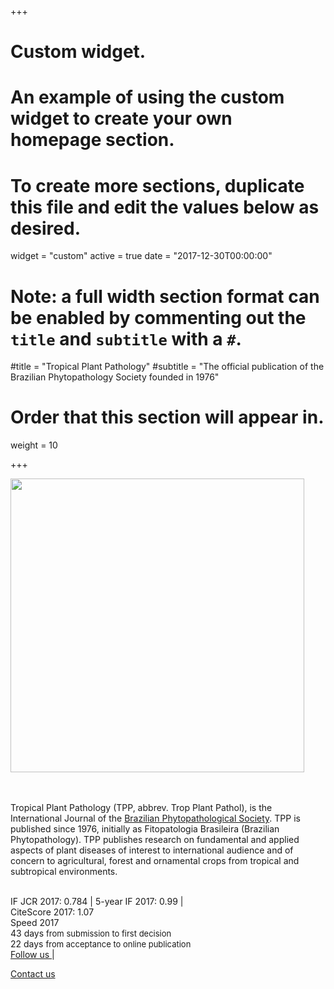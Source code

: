 +++
# Custom widget.
# An example of using the custom widget to create your own homepage section.
# To create more sections, duplicate this file and edit the values below as desired.
widget = "custom"
active = true
date = "2017-12-30T00:00:00"

# Note: a full width section format can be enabled by commenting out the `title` and `subtitle` with a `#`.
#title = "Tropical Plant Pathology"
#subtitle = "The official publication of the Brazilian Phytopathology Society founded in 1976"

# Order that this section will appear in.
weight = 10

+++
<div class="col2">
    <img src = "/tpp/img/cover_tpp.svg" width=470>  
   <br><bR><br>

   
Tropical Plant Pathology (TPP, abbrev. Trop Plant Pathol), is the International Journal of the <a target = "_blank" href = "http://www.sbfito.com.br">Brazilian Phytopathological Society</a>. TPP is published since 1976, initially as Fitopatologia Brasileira (Brazilian Phytopathology). TPP publishes research on fundamental and applied aspects of plant diseases of interest to international audience and of concern to agricultural, forest and ornamental crops from tropical and subtropical environments. <br><br>

IF JCR 2017: 0.784 |  5-year IF 2017: 0.99 |     
CiteScore 2017: 1.07
<br>
Speed 2017 <br> 
43 days <font size = 2.2em> from submission to first decision</font><br>
22 days <font size = 2.2em> from acceptance to online publication </font>
<br>
<a target = "_blank" href="https://twitter.com/TropPlantPathol">Follow us  <i class="fa fa-twitter-square fa-1x" aria-hidden="true"></i></a> |  

<a href = "mailto:tpp.editor@ufv.br">Contact us <i class="fa fa-envelope-o fa-1x" aria-hidden="true"></i></a>  


</div>



